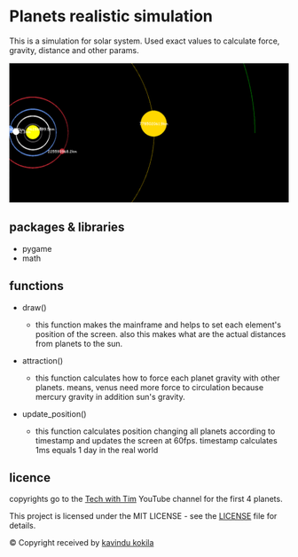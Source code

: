 # Planets realistic simulation

This is a simulation for solar system. Used exact values to calculate force, gravity, distance and other params.

![img](ss.png)

## packages & libraries

- pygame
- math

## functions

- draw()
    - this function makes the mainframe and helps to set each element's position of the screen. also this makes what are
      the actual distances from planets to the sun.

- attraction()
    - this function calculates how to force each planet gravity with other planets. means, venus need more force to
      circulation because mercury gravity in addition sun's gravity.

- update_position()
    - this function calculates position changing all planets according to timestamp and updates the screen at 60fps.
      timestamp calculates 1ms equals 1 day in the real world
      
## licence
copyrights go to the [Tech with Tim](https://www.youtube.com/@TechWithTim) YouTube channel for the first 4 planets.

This project is licensed under the MIT LICENSE - see the [LICENSE](LICENCE) file for details.

© Copyright received by [kavindu kokila](mailto:kavindu.kokila.info@gmail.com)